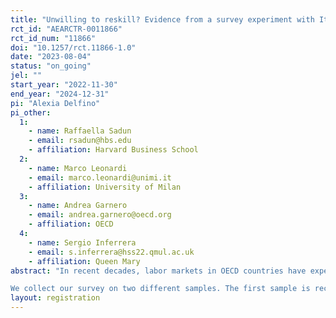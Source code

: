 ```yaml
---
title: "Unwilling to reskill? Evidence from a survey experiment with Italian jobseekers "
rct_id: "AEARCTR-0011866"
rct_id_num: "11866"
doi: "10.1257/rct.11866-1.0"
date: "2023-08-04"
status: "on_going"
jel: ""
start_year: "2022-11-30"
end_year: "2024-12-31"
pi: "Alexia Delfino"
pi_other:
  1:
    - name: Raffaella Sadun
    - email: rsadun@hbs.edu
    - affiliation: Harvard Business School
  2:
    - name: Marco Leonardi
    - email: marco.leonardi@unimi.it
    - affiliation: University of Milan
  3:
    - name: Andrea Garnero
    - email: andrea.garnero@oecd.org
    - affiliation: OECD
  4:
    - name: Sergio Inferrera
    - email: s.inferrera@hss22.qmul.ac.uk
    - affiliation: Queen Mary
abstract: "In recent decades, labor markets in OECD countries have experienced profound changes driven by digitalization, globalization and demographic shifts. Despite the widespread acknowledgment that training plays a vital role in supporting workers through these transformations, we have limited knowledge on the demand for training and reskilling among jobseekers. This project gathers new survey data and runs a discrete choice experiment to quantify the demand for training and reskilling among Italian jobseekers. Through simulations, we will also compare the effect of alternative policies on participation  in training and reskilling. By identifying and understanding the barriers faced by our participants, we aim to propose effective measures tailored to their needs and to provide valuable insights into the design of policies that can foster the successful reallocation of workers into high-growth sectors.
We collect our survey on two different samples. The first sample is recruited through a survey company, which sent out our invitation to their registered users in order to have a sample representative of Italian unemployed. The second sample consists of jobseekers registered to job-centres in the metropolitan city of Milan."
layout: registration
---
```


